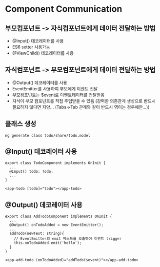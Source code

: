 # Component Communication

## 부모컴포넌트 -> 자식컴포넌트에게 데이터 전달하는 방법
- @Input() 데코레이터를 사용
- ES6 setter 사용가능
- @ViewChild() 데코레이터를 사용

## 자식컴포넌트 -> 부모컴포넌트에게 데이터 전달하는 방법
- @Output() 데코레이터를 사용
- EventEmitter를 사용하여 부모에게 이벤트 전달
- 부모컴포넌트는 $event로 이벤트데이터를 전달받음
- 자식이 부모 컴포넌트를 직접 주입받을 수 있음 (강력한 의존관계 생성으로 반드시 필요하지 않다면 지양... (Tabs->Tab 관계와 같이 반드시 엮이는 경우에만...))

## 클래스 생성
~~~
ng generate class todo/share/todo.model
~~~

## @Input() 데코레이터 사용
~~~
export class TodoComponent implements OnInit {
  ...
  @Input() todo: Todo;
  ...
}

<app-todo [todo]="todo"></app-todo>
~~~

## @Output() 데코레이터 사용
~~~
export class AddTodoComponent implements OnInit {
  ...
  @Output() onTodoAdded = new EventEmitter();
  ...
  addTodo(newText: string){
    // EventEmitter의 emit 메소드를 호출하여 이벤트 trigger
    this.onTodoAdded.emit('hello');
  }
}

<app-add-todo (onTodoAdded)="addTodo($event)"></app-add-todo>
~~~
